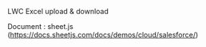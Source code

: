 LWC Excel upload & download

Document : sheet.js (https://docs.sheetjs.com/docs/demos/cloud/salesforce/)
